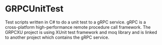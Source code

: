 # GRPCUnitTest

Test scripts written in C# to do a unit test to a gRPC service.
gRPC is a cross-platform high-performance remote procedure call framework. 
The GRPCXU project is using XUnit test framework and moq library and is linked to another project which contains the gRPC service.
